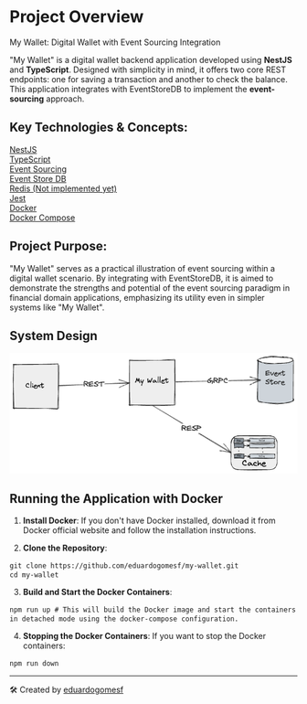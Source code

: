# Project Overview
My Wallet: Digital Wallet with Event Sourcing Integration

"My Wallet" is a digital wallet backend application developed using **NestJS** and **TypeScript**. Designed with simplicity in mind, it offers two core REST endpoints: one for saving a transaction and another to check the balance. This application integrates with EventStoreDB to implement the **event-sourcing** approach.

## Key Technologies & Concepts:
[NestJS](https://nestjs.com/)  
[TypeScript](https://www.typescriptlang.org/)  
[Event Sourcing](https://www.eventstore.com/event-sourcing#:~:text=Event%20Sourcing%20is%20an%20architectural,effective%20architecture%20for%20their%20needs.)  
[Event Store DB](https://www.eventstore.com/)  
[Redis (Not implemented yet)](https://redis.io/)  
[Jest](https://jestjs.io/pt-BR/)  
[Docker](https://www.docker.com/)  
[Docker Compose](https://docs.docker.com/compose/)

## Project Purpose:
"My Wallet" serves as a practical illustration of event sourcing within a digital wallet scenario. By integrating with EventStoreDB, it is aimed to demonstrate the strengths and potential of the event sourcing paradigm in financial domain applications, emphasizing its utility even in simpler systems like "My Wallet".


## System Design
![Alt text](./docs/images/system-design.png)

## Running the Application with Docker
1. **Install Docker**:
If you don't have Docker installed, download it from Docker official website and follow the installation instructions.

2. **Clone the Repository**:
```
git clone https://github.com/eduardogomesf/my-wallet.git
cd my-wallet
```

3. **Build and Start the Docker Containers**:
```
npm run up # This will build the Docker image and start the containers in detached mode using the docker-compose configuration.
```

4. **Stopping the Docker Containers**:
If you want to stop the Docker containers:
```
npm run down
```

---
🛠️ Created by [eduardogomesf](https://github.com/eduardogomesf)